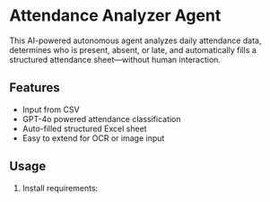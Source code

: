# Attendance Analyzer Agent

This AI-powered autonomous agent analyzes daily attendance data, determines who is present, absent, or late, and automatically fills a structured attendance sheet—without human interaction.

## Features
- Input from CSV
- GPT-4o powered attendance classification
- Auto-filled structured Excel sheet
- Easy to extend for OCR or image input

## Usage
1. Install requirements:
